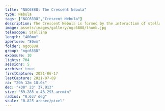```yaml
---
title: "NGC6888: The Crescent Nebula"
type: Nebula
tags: ["NGC6888","Crescent Nebula"]
description: The Crescent Nebula is formed by the interaction of stellar winds around a red giant.
image: assets/images/gallery/ngc6888/thumb.jpg
telescope: Stellina
length: "400mm"
aperture: "80mm"
folder: ngc6888
group: "ngc6888"
exposure: 10
lights: 704
sessions: 5
archive: true
firstCapture: 2021-06-17
lastCapture: 2021-07-09
ra: "20h 12m 10.0s"
dec: "+38° 23' 37.913"
size: "59.288 x 48.293 arcmin"
radius: "0.637 deg"
scale: "0.825 arcsec/pixel"
---
```

